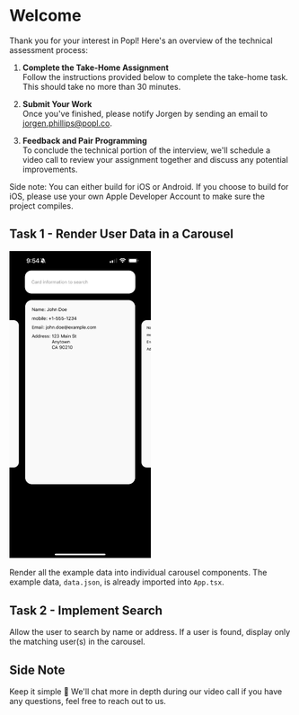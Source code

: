 # Welcome

Thank you for your interest in Popl! Here's an overview of the technical assessment process:

1. **Complete the Take-Home Assignment**  
   Follow the instructions provided below to complete the take-home task. This should take no more than 30 minutes.

2. **Submit Your Work**  
   Once you've finished, please notify Jorgen by sending an email to [jorgen.phillips@popl.co](mailto:jorgen.phillips@popl.co).

3. **Feedback and Pair Programming**  
   To conclude the technical portion of the interview, we'll schedule a video call to review your assignment together and discuss any potential improvements.

Side note: You can either build for iOS or Android. If you choose to build for iOS, please use your own Apple Developer Account to make sure the project compiles. 

## Task 1 - Render User Data in a Carousel

<img src="IMG_6579.PNG" alt="Example Image" style="width: 50%; height: auto;">

Render all the example data into individual carousel components. The example data, `data.json`, is already imported into `App.tsx`.

## Task 2 - Implement Search

Allow the user to search by name or address. If a user is found, display only the matching user(s) in the carousel.

## Side Note

Keep it simple 🙂 We'll chat more in depth during our video call if you have any questions, feel free to reach out to us.
